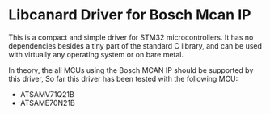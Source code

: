 # Libcanard Driver for Bosch Mcan IP

This is a compact and simple driver for STM32 microcontrollers.
It has no dependencies besides a tiny part of the standard C library,
and can be used with virtually any operating system or on bare metal.

In theory, the all MCUs using the Bosch MCAN IP should be supported by this driver,
So far this driver has been tested with the following MCU:
- ATSAMV71Q21B
- ATSAME70N21B
